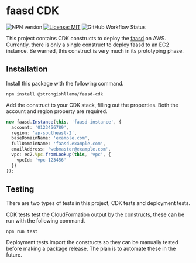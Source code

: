 # faasd CDK

![NPN version](https://img.shields.io/npm/v/@strongishllama/faasd-cdk)
[![License: MIT](https://img.shields.io/badge/License-MIT-yellow.svg)](https://raw.githubusercontent.com/strongishllama/faasd-cdk/main/LICENSE)
![GitHub Workflow Status](https://img.shields.io/github/workflow/status/strongishllama/faasd-cdk/Release)

This project contains CDK constructs to deploy the [faasd](https://github.com/openfaas/faasd) on AWS. Currently, there is only a single construct to deploy faasd to an EC2 instance. Be warned, this construct is very much in its prototyping phase.

## Installation
Install this package with the following command.
```
npm install @strongishllama/faasd-cdk
```

Add the construct to your CDK stack, filling out the properties. Both the account and region property are required.
```ts
new faasd.Instance(this, 'faasd-instance', {
  account: '0123456789',
  region: 'ap-southeast-2',
  baseDomainName: 'example.com',
  fullDomainName: 'faasd.example.com',
  emailAddress: 'webmaster@example.com',
  vpc: ec2.Vpc.fromLookup(this, 'vpc', {
    vpcId: 'vpc-123456'
  })
});
```

## Testing
There are two types of tests in this project, CDK tests and deployment tests.

CDK tests test the CloudFormation output by the constructs, these can be run with the following command.
```
npm run test
```

Deployment tests import the constructs so they can be manually tested before making a package release. The plan is to automate these in the future.
